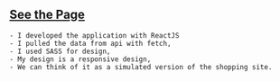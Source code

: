 ## [See the Page](https://lab-ecommerce.netlify.app/)

    - I developed the application with ReactJS
    - I pulled the data from api with fetch,
    - I used SASS for design,
    - My design is a responsive design,
    - We can think of it as a simulated version of the shopping site.
